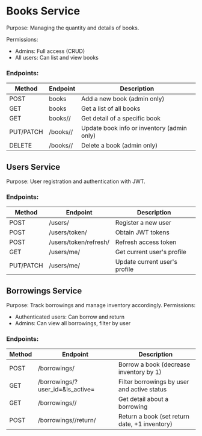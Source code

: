 # Books Service

Purpose: Managing the quantity and details of books.

Permissions:
* Admins: Full access (CRUD)
* All users: Can list and view books

### Endpoints:


| Method     | Endpoint      | Description                                |
|------------|---------------|--------------------------------------------|
| POST	      | books         | 	Add a new book (admin only)               |
| GET	       | books         | 	Get a list of all books                   |
| GET	       | books/<id>/   | 	Get detail of a specific book             |
| PUT/PATCH	 | /books/<id>/  | Update book info or inventory (admin only) |
| DELETE	    | /books/<id>/	 | Delete a book (admin only)                 |

## Users Service
Purpose: User registration and authentication with JWT.

### Endpoints:


| Method     | Endpoint               | Description                   |
|------------|------------------------|-------------------------------|
| POST	      | /users/	               | Register a new user           |
| POST	      | /users/token/	         | Obtain JWT tokens             |
| POST	      | /users/token/refresh/	 | Refresh access token          |
| GET	       | /users/me/	            | Get current user's profile    |
| PUT/PATCH	 | /users/me/	            | Update current user's profile |

## Borrowings Service
Purpose: Track borrowings and manage inventory accordingly.
Permissions:
* Authenticated users: Can borrow and return
* Admins: Can view all borrowings, filter by user

### Endpoints:


| Method | Endpoint                          | Description                                    |
|--------|-----------------------------------|------------------------------------------------|
| POST	  | /borrowings/	                     | Borrow a book (decrease inventory by 1)        |
| GET	   | /borrowings/?user_id=&is_active=	 | Filter borrowings by user and active status    |
| GET	   | /borrowings/<id>/	                | Get detail about a borrowing                   |
| POST	  | /borrowings/<id>/return/          | 	Return a book (set return date, +1 inventory) |
